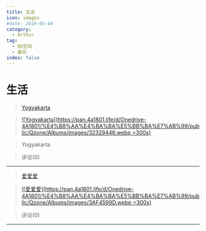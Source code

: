 ```yaml
---
title: 生活
icon: images
#date: 2019-05-04
category:
  - Arthur
tag:
  - QQ空间
  - 备份
index: false
---
```


# 生活

> [Yogyakarta](/Arthur/Qzone/相册/生活/Yogyakarta)

> [![Yogyakarta](https://pan.4a1801.life/d/Onedrive-4A1801/%E4%B8%AA%E4%BA%BA%E5%BB%BA%E7%AB%99/public/Qzone/Albums/images/32329446.webp =300x)](/Arthur/Qzone/相册/生活/Yogyakarta)

> Yogyakarta

> 评论(0)

---

> [爱爱爱](/Arthur/Qzone/相册/生活/爱爱爱)

> [![爱爱爱](https://pan.4a1801.life/d/Onedrive-4A1801/%E4%B8%AA%E4%BA%BA%E5%BB%BA%E7%AB%99/public/Qzone/Albums/images/3AF4599D.webp =300x)](/Arthur/Qzone/相册/生活/爱爱爱)

>

> 评论(0)

---
